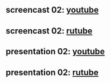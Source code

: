## screencast 02: [youtube](https://youtu.be/DrkBTSF8m84)
## screencast 02: [rutube](https://rutube.ru/video/private/edf27926b79b171a700546111250804b/?p=zS5HWfWMtc58nRKK7GWOAw)

## presentation 02: [youtube](https://youtu.be/yDmS2fRiuYA)
## presentation 02: [rutube](https://rutube.ru/video/private/576f013a56c732e9798c75fbd4cd0d4e/?p=MQF9rijaIE02qwEf1dlHYA)
